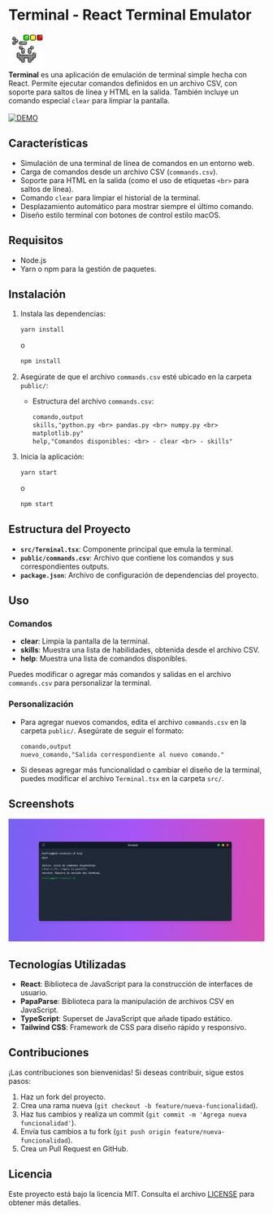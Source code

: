 # Terminal - React Terminal Emulator
<img src="public/pixel-detail.png" width="70"><br>
**Terminal** es una aplicación de emulación de terminal simple hecha con React. Permite ejecutar comandos definidos en un archivo CSV, con soporte para saltos de línea y HTML en la salida. También incluye un comando especial `clear` para limpiar la pantalla.<br><br>
[![DEMO](https://img.shields.io/badge/DEMO-vercel-black?logo=vercel&logoColor=white)](https://terminal-project-tau.vercel.app/)



## Características

- Simulación de una terminal de línea de comandos en un entorno web.
- Carga de comandos desde un archivo CSV (`commands.csv`).
- Soporte para HTML en la salida (como el uso de etiquetas `<br>` para saltos de línea).
- Comando `clear` para limpiar el historial de la terminal.
- Desplazamiento automático para mostrar siempre el último comando.
- Diseño estilo terminal con botones de control estilo macOS.

## Requisitos

- Node.js
- Yarn o npm para la gestión de paquetes.

## Instalación

1. Instala las dependencias:

    ```bash
    yarn install
    ```

    o

    ```bash
    npm install
    ```

2. Asegúrate de que el archivo `commands.csv` esté ubicado en la carpeta `public/`:

    - Estructura del archivo `commands.csv`:

      ```csv
      comando,output
      skills,"python.py <br> pandas.py <br> numpy.py <br> matplotlib.py"
      help,"Comandos disponibles: <br> - clear <br> - skills"
      ```

3. Inicia la aplicación:

    ```bash
    yarn start
    ```

    o

    ```bash
    npm start
    ```

## Estructura del Proyecto

- **`src/Terminal.tsx`**: Componente principal que emula la terminal.
- **`public/commands.csv`**: Archivo que contiene los comandos y sus correspondientes outputs.
- **`package.json`**: Archivo de configuración de dependencias del proyecto.

## Uso

### Comandos

- **clear**: Limpia la pantalla de la terminal.
- **skills**: Muestra una lista de habilidades, obtenida desde el archivo CSV.
- **help**: Muestra una lista de comandos disponibles.

Puedes modificar o agregar más comandos y salidas en el archivo `commands.csv` para personalizar la terminal.

### Personalización

- Para agregar nuevos comandos, edita el archivo `commands.csv` en la carpeta `public/`. Asegúrate de seguir el formato:

    ```csv
    comando,output
    nuevo_comando,"Salida correspondiente al nuevo comando."
    ```

- Si deseas agregar más funcionalidad o cambiar el diseño de la terminal, puedes modificar el archivo `Terminal.tsx` en la carpeta `src/`.

## Screenshots
<img src="public/screenshot.png" width="900">

## Tecnologías Utilizadas

- **React**: Biblioteca de JavaScript para la construcción de interfaces de usuario.
- **PapaParse**: Biblioteca para la manipulación de archivos CSV en JavaScript.
- **TypeScript**: Superset de JavaScript que añade tipado estático.
- **Tailwind CSS**: Framework de CSS para diseño rápido y responsivo.

## Contribuciones

¡Las contribuciones son bienvenidas! Si deseas contribuir, sigue estos pasos:

1. Haz un fork del proyecto.
2. Crea una rama nueva (`git checkout -b feature/nueva-funcionalidad`).
3. Haz tus cambios y realiza un commit (`git commit -m 'Agrega nueva funcionalidad'`).
4. Envía tus cambios a tu fork (`git push origin feature/nueva-funcionalidad`).
5. Crea un Pull Request en GitHub.

## Licencia

Este proyecto está bajo la licencia MIT. Consulta el archivo [LICENSE](LICENSE) para obtener más detalles.
